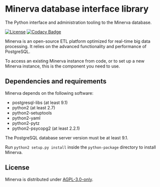 # Minerva database interface library

The Python interface and administration tooling to the Minerva database.

[![License](https://img.shields.io/github/license/hendrikx-itc/minerva-etl)](LICENSE)
[![Codacy Badge](https://app.codacy.com/project/badge/Grade/c5362e2ab5e64942af78dd09ab70afa7)](https://www.codacy.com/gh/hendrikx-itc/minerva-etl/dashboard?utm_source=github.com&amp;utm_medium=referral&amp;utm_content=hendrikx-itc/minerva-etl&amp;utm_campaign=Badge_Grade)

Minerva is an open-source ETL platform optimized for real-time big data
processing. It relies on the advanced functionality and performance of
PostgreSQL.

To access an existing Minerva instance from code, or to set up a new Minerva
instance, this is the component you need to use.

## Dependencies and requirements

Minerva depends on the following software:

* postgresql-libs (at least 9.1)
* python2 (at least 2.7)
* python2-setuptools
* python2-yaml
* python2-pytz
* python2-psycopg2 (at least 2.2.1)

The PostgreSQL database server version must be at least 9.1.

Run `python2 setup.py install` inside the `python-package` directory to install Minerva.

## License

Minerva is distributed under [AGPL-3.0-only](LICENSE).
